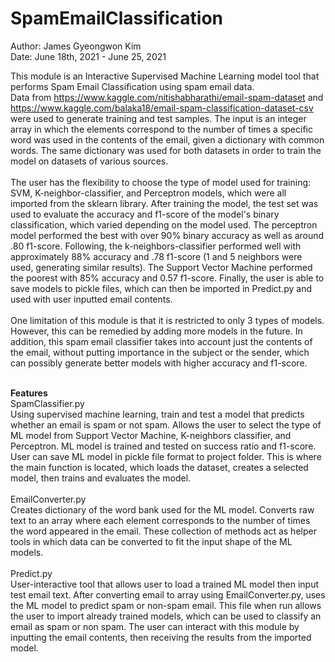# SpamEmailClassification
Author: James Gyeongwon Kim \
Date: June 18th, 2021 - June 25, 2021 

This module is an Interactive Supervised Machine Learning model tool that performs Spam Email Classification using spam email data. \
Data from https://www.kaggle.com/nitishabharathi/email-spam-dataset and https://www.kaggle.com/balaka18/email-spam-classification-dataset-csv were used to generate training and test samples. The input is an integer array in which the elements correspond to the number of times a specific word was used in the contents of the email, given a dictionary with common words. The same dictionary was used for both datasets in order to train the model on datasets of various sources. \
\
The user has the flexibility to choose the type of model used for training: SVM, K-neighbor-classifier, and Perceptron models, which were all imported from the sklearn library. After training the model, the test set was used to evaluate the accuracy and f1-score of the model's binary classification, which varied depending on the model used. The perceptron model performed the best with over 90% binary accuracy as well as around .80 f1-score. Following, the k-neighbors-classifier performed well with approximately 88% accuracy and .78 f1-score (1 and 5 neighbors were used, generating similar results). The Support Vector Machine performed the poorest with 85% accuracy and 0.57 f1-score. Finally, the user is able to save models to pickle files, which can then be imported in Predict.py and used with user inputted email contents. \
\
One limitation of this module is that it is restricted to only 3 types of models. However, this can be remedied by adding more models in the future. In addition, this spam email classifier takes into account just the contents of the email, without putting importance in the subject or the sender, which can possibly generate better models with higher accuracy and f1-score. 


\
**Features** \
SpamClassifier.py \
Using supervised machine learning, train and test a model that predicts whether an email is spam or not spam. Allows the user to select the type of ML model from Support Vector Machine, K-neighbors classifier, and Perceptron. ML model is trained and tested on success ratio and f1-score. User can save ML model in pickle file format to project folder. This is where the main function is located, which loads the dataset, creates a selected model, then trains and evaluates the model. \
\
EmailConverter.py \
Creates dictionary of the word bank used for the ML model. Converts raw text to an array where each element corresponds to the number of times the word appeared in the email. These collection of methods act as helper tools in which data can be converted to fit the input shape of the ML models. \
\
Predict.py \
User-interactive tool that allows user to load a trained ML model then input test email text. After converting email to array using EmailConverter.py, uses the ML model to predict spam or non-spam email. This file when run allows the user to import already trained models, which can be used to classify an email as spam or non spam. The user can interact with this module by inputting the email contents, then receiving the results from the imported model. 
